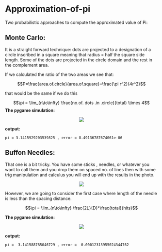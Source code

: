 # Approximation-of-pi

Two probabilistic approaches to compute the approximated value of Pi:


## Monte Carlo:

It is a straight forward technique: dots are projected to a designation of a circle inscribed in a square meaning that radius = half the square side length. Some of the dots are projected in the circle domain and the rest in the complement area.

If we calculated the ratio of the two areas we see that:


<!---
<p align="center">
  <img width="220" height="60" src="https://latex.codecogs.com/png.latex?%5Cbg_white%20%5Chuge%20P%20%3D%5Cfrac%7Barea%20%5C%3Bof%20%5C%3Bcircle%7D%7Barea%20%5C%3Bof%20%5C%3Bsquare%7D%20%3D%5Cfrac%7B%5Cpi%20r%5E2%7D%7B4r%5E2%7D">
</p>
-->

$$P=\frac{area.of.circle}{area.of.square}=\frac{\pi r^2}{4r^2}$$


that would be the same if we do this 
<!---
<p align="center">
  <img width="390" height="60" src="https://latex.codecogs.com/png.latex?%5Cbg_white%20%5CLARGE%20%5Cpi%20%3D%5Clim_%7Bx%5Cto%5Cinfty%7D%20%5Cfrac%7B%5C%23%20%5C%3Bof%20%5C%3Bdots%5C%3B%20within%20%5C%3Bcircle%7D%7Btotal%20%5C%3Bno.%5C%3B%20of%20%5C%3Bdots%28x%29%7D%20*%5C%3B4">
</p>
-->

$$\pi = \lim_{n\to\infty} \frac{no.of. dots .in .circle}{total} \times 4$$
**The pygame simulation:**

<p align="center">
  <img  src="https://user-images.githubusercontent.com/59314933/144127624-5dc805a0-520d-4d7b-9746-75dc96a3bd03.gif">
</p>

**output:**

`pi = 3.1415929203539825 , error = 8.49136787674061e-06`
## Buffon Needles:


That one is a bit tricky. You have some sticks , needles, or whatever you want to call them and you drop them on spaced no. of lines then with some trig manipulation and calculus you will end up with the results in the photo. 

<p align="center">
  <img src="https://user-images.githubusercontent.com/59314933/144304242-84d25287-f2a9-4d9f-ae2d-4de836cc579d.jpg">
</p>

However, we are going to consider the first case where length of the needle is less than the spacing distance.
<!---
<p align="center">
  <img width="300" height="50" src="https://latex.codecogs.com/png.latex?%5Cbg_white%20%5CLARGE%20%5Cpi%20%3D%5Clim_%7Bx%5Cto%5Cinfty%7D%20%5Cfrac%7B2*L%7D%7BD%7D%20*%5Cfrac%7Btotal%20%5C%3B%28x%29%7D%7Bhits%7D">
</p>
-->
$$\pi = \lim_{n\to\infty} \frac{2L}{D}*\frac{total}{hits}$$


**The pygame simulation:**
<p align="center">
  <img src="https://user-images.githubusercontent.com/59314933/144129325-fe1e9d6c-6fea-46f7-876e-744295797fa7.gif">
</p>

**output:**

`pi =  3.141588785046729 , error =  0.00012313955024344762`
